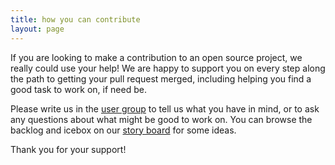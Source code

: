 ```yaml
---
title: how you can contribute
layout: page
---
```




If you are looking to make a contribution to an open source project,
we really could use your help! We are happy to support you on every
step along the path to getting your pull request merged, including
helping you find a good task to work on, if need be.

Please write us in the [user
group](https://groups.google.com/forum/#!forum/longevity-users) to
tell us what you have in mind, or to ask any questions about what
might be good to work on. You can browse the backlog and icebox on our
[story board](https://www.pivotaltracker.com/n/projects/1231978) for
some ideas.

Thank you for your support!

